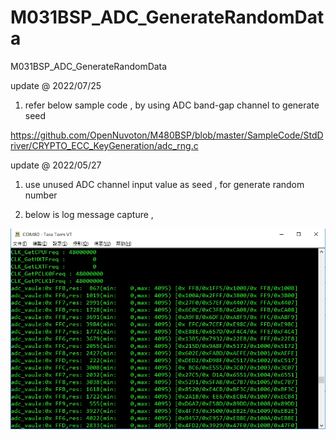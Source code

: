 # M031BSP_ADC_GenerateRandomData
 M031BSP_ADC_GenerateRandomData


update @ 2022/07/25

1. refer below sample code , by using ADC band-gap channel to generate seed

https://github.com/OpenNuvoton/M480BSP/blob/master/SampleCode/StdDriver/CRYPTO_ECC_KeyGeneration/adc_rng.c


update @ 2022/05/27

1. use unused ADC channel input value as seed , for generate random number 

2. below is log message capture ,

![image](https://github.com/released/M031BSP_ADC_GenerateRandomData/blob/main/log.jpg)	



